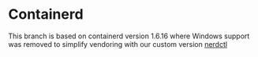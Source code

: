 # Containerd
This branch is based on containerd version 1.6.16
where Windows support was removed to simplify vendoring with our custom version [nerdctl](https://github.com/burmilla/nerdctl/)


